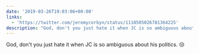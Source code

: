 ```yaml
---
date: '2019-03-26T19:03:06+00:00'
links:
  - 'https://twitter.com/jeremycorbyn/status/1110505026781364225'
description: "God, don't you just hate it when JC is so ambiguous about his politics.  \U0001F612 "
---
```

God, don't you just hate it when JC is so ambiguous about his politics.  😒 
